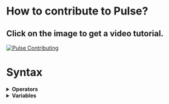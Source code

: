 # How to contribute to Pulse?

## Click on the image to get a video tutorial.

[![Pulse Contributing](https://img.youtube.com/vi/tG_y5o9qkNk/0.jpg)](https://youtu.be/tG_y5o9qkNk)

# Syntax

<details>
  <summary><b>Operators</b></summary>

### Arithmetic operators

1) Addition operator (+):-

```console
1 + 2
```
<b>Result = 3</b>

2) Subtraction operator (-):-

```console
1 - 2
```
<b>Result = -1</b>

3) Multiplication operator (*):-

```console
1 * 2
```
<b>Result = 2</b>

4) Division operator (/):-

```console
1 / 2
```
<b>Result = 0.5</b>

5) Modulo operator (%):-

```console
1 % 2
```
<b>Result = 1</b>

6) Power operator (^):-

```console
2 ^ 3
```
<b>Result = 8</b>
</details>

<details>
  <summary><b>Variables</b></summary>

### Declaring a variable

```console
var a
```
<b>Note: Here a is name of variable.</b>

### Initializing a variable

```console
var a = 2
```
<b>Note: Here a is name of variable and it gets a value of 2.</b>

### Assigning value to a variable

```console
a = 3
```
<b>Note: Here a is name of variable, we also assume here that a is declared earler in the code.</b>
</details>
